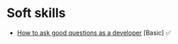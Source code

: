 # Soft skills

- [How to ask good questions as a developer](https://www.freecodecamp.org/news/how-to-ask-good-questions-as-a-developer-9f71ff809b63/) [Basic] ✅
